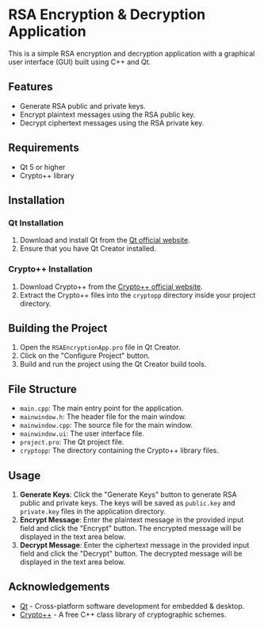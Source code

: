 # RSA Encryption & Decryption Application

This is a simple RSA encryption and decryption application with a graphical user interface (GUI) built using C++ and Qt.

## Features

- Generate RSA public and private keys.
- Encrypt plaintext messages using the RSA public key.
- Decrypt ciphertext messages using the RSA private key.

## Requirements

- Qt 5 or higher
- Crypto++ library

## Installation

### Qt Installation

1. Download and install Qt from the [Qt official website](https://www.qt.io/download).
2. Ensure that you have Qt Creator installed.

### Crypto++ Installation

1. Download Crypto++ from the [Crypto++ official website](https://www.cryptopp.com/).
2. Extract the Crypto++ files into the `cryptopp` directory inside your project directory.

## Building the Project

1. Open the `RSAEncryptionApp.pro` file in Qt Creator.
2. Click on the "Configure Project" button.
3. Build and run the project using the Qt Creator build tools.

## File Structure

- `main.cpp`: The main entry point for the application.
- `mainwindow.h`: The header file for the main window.
- `mainwindow.cpp`: The source file for the main window.
- `mainwindow.ui`: The user interface file.
- `project.pro`: The Qt project file.
- `cryptopp`: The directory containing the Crypto++ library files.

## Usage

1. **Generate Keys**: Click the "Generate Keys" button to generate RSA public and private keys. The keys will be saved as `public.key` and `private.key` files in the application directory.
2. **Encrypt Message**: Enter the plaintext message in the provided input field and click the "Encrypt" button. The encrypted message will be displayed in the text area below.
3. **Decrypt Message**: Enter the ciphertext message in the provided input field and click the "Decrypt" button. The decrypted message will be displayed in the text area below.

## Acknowledgements

- [Qt](https://www.qt.io/) - Cross-platform software development for embedded & desktop.
- [Crypto++](https://www.cryptopp.com/) - A free C++ class library of cryptographic schemes.
